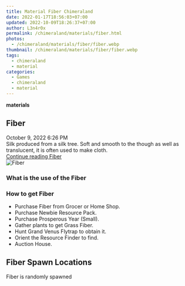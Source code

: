 ```yaml
---
title: Material Fiber Chimeraland
date: 2022-01-17T18:56:03+07:00
updated: 2022-10-09T18:26:37+07:00
author: L3n4r0x
permalink: /chimeraland/materials/fiber.html
photos:
  - /chimeraland/materials/fiber/fiber.webp
thumbnail: /chimeraland/materials/fiber/fiber.webp
tags:
  - chimeraland
  - material
categories:
  - Games
  - chimeraland
  - material
---
```


<link
  rel="stylesheet"
  href="https://rawcdn.githack.com/dimaslanjaka/Web-Manajemen/870a349/css/bootstrap-5-3-0-alpha3-wrapper.css"
/>
<section id="bootstrap-wrapper">
  <div data-bs-theme="dark">
    <div
      class="row g-0 border rounded overflow-hidden flex-md-row mb-4 shadow-sm position-relative bg-dark text-light"
    >
      <div class="col p-4 d-flex flex-column position-static">
        <strong class="d-inline-block mb-2 text-success">materials</strong>
        <h2 class="mb-0">Fiber</h2>
        <div class="mb-1 text-muted">October 9, 2022 6:26 PM</div>
        <div class="mb-2 border p-1">
          Silk produced from a silk tree. Soft and smooth to the though as well
          as translucent, it is often used to make cloth.
        </div>
        <a
          href="/chimeraland/materials/fiber.html"
          class="stretched-link d-none text-primary"
          >Continue reading Fiber</a
        >
      </div>
      <div class="col-auto d-none d-md-block d-lg-block">
        <img
          src="https://www.webmanajemen.com/chimeraland/materials/fiber/fiber.webp"
          alt="Fiber"
        />
      </div>
    </div>
    <div class="row">
      <div class="col-lg-6 col-12 mb-2">
        <div class="card">
          <div class="card-body">
            <h3 class="card-title">What is the use of the Fiber</h3>
            <div class="card-text"><ul></ul></div>
          </div>
        </div>
      </div>
      <div class="col-lg-6 col-12 mb-2">
        <div class="card">
          <div class="card-body">
            <h3 class="card-title">How to get Fiber</h3>
            <div class="card-text">
              <ul>
                <li>Purchase Fiber from Grocer or Home Shop.</li>
                <li>Purchase Newbie Resource Pack.</li>
                <li>Purchase Prosperous Year (Small).</li>
                <li>Gather plants to get Grass Fiber.</li>
                <li>Hunt Grand Venus Flytrap to obtain it.</li>
                <li>Orient the Resource Finder to find.</li>
                <li>Auction House.</li>
              </ul>
            </div>
          </div>
        </div>
      </div>
      <div class="col-12 mb-2">
        <h2>Fiber Spawn Locations</h2>
        <p>Fiber is randomly spawned</p>
      </div>
    </div>
  </div>
</section>